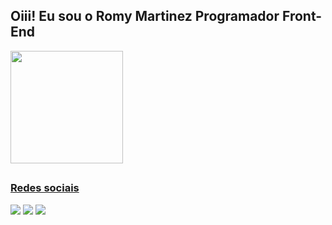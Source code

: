 ## Oiii! Eu sou o Romy Martinez Programador Front-End
 <div>
  <a href="https://github.com/RomyMartinez">
  <img height="180em" src="https://github-readme-stats.vercel.app/api/top-langs/?username=RomyMartinez&layout=compact&langs_count=16&theme=noctis_minimus"/>
</div>

      
  ##
 ### Redes sociais
 
<div> 
  <a href="https://instagram.com/ro.my3639" target="_blank"><img src="https://img.shields.io/badge/-Instagram-%23E4405F?style=for-the-badge&logo=instagram&logoColor=white" target="_blank"></a>
  <a href = "mailto:ngcsmrtnz@gmail.com"><img src="https://img.shields.io/badge/-Gmail-%23333?style=for-the-badge&logo=gmail&logoColor=white" target="_blank"></a>
  <a href="https://www.linkedin.com/in/romy-martinez-nava/" target="_blank"><img src="https://img.shields.io/badge/-LinkedIn-%230077B5?style=for-the-badge&logo=linkedin&logoColor=white" target="_blank"></a> 
</div>

